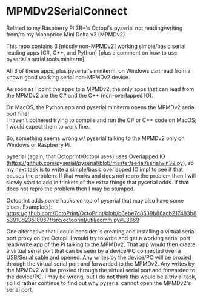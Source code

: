 # MPMDv2SerialConnect

Related to my Raspberry Pi 3B+'s Octopi's pyserial not reading/writing from/to my Monoprice Mini Delta v2 (MPMDv2).

This repo contains 3 [mostly non-MPMDv2] working simple/basic serial reading apps (C#, C++, and Python) [plus a comment on how to use pyserial's serial.tools.miniterm].

All 3 of these apps, plus pyserial's miniterm, on Windows can read from a known good working serial non-MPMDv2 device.

As soon as I point the apps to a MPMDv2, the only apps that can read from the MPMDv2 are the C# and the C++ (non-overlapped IO).

On MacOS, the Python app and pyserial miniterm opens the MPMDv2 serial port fine!  
I haven't bothered trying to compile and run the C# or C++ code on MacOS; I would expect them to work fine.

So, something seems wrong w/ pyserial talking to the MPMDv2 only on Windows or Raspberry Pi.

pyserial (again, that Octoprint/Octopi uses) uses Overlapped IO (https://github.com/pyserial/pyserial/blob/master/serial/serialwin32.py), so my next task is to write a simple/basic overlapped IO impl to see if that causes the problem.
If that works and does not repro the problem then I will slowly start to add in trinkets of the extra things that pyserial adds.
If that does not repro the problem then I may be stumped.

Octoprint adds some hacks on top of pyserial that may also have some clues.
Example(s):
https://github.com/OctoPrint/OctoPrint/blob/b6ebe7c8539b86acb217483b853910d23518967f/src/octoprint/util/comm.py#L3669

One alternative that I could consider is creating and installing a virtual serial port proxy on the Octopi.
I would try to write and get a working serial port read/write app of the Pi talking to the MPMDv2.
That app would then create a virtual serial port that can be seen by a device/PC connected over a USB/Serial cable and opened.
Any writes by the device/PC will be proxied through the virtual serial port and forwarded to the MPMDv2.
Any writes by the MPMDv2 will be proxied through the virtual serial port and forwarded to the device/PC.
I may be wrong, but I do not think this would be a trivial task, so I'd rather continue to find out why pyserial cannot open the MPMDv2's serial port.

